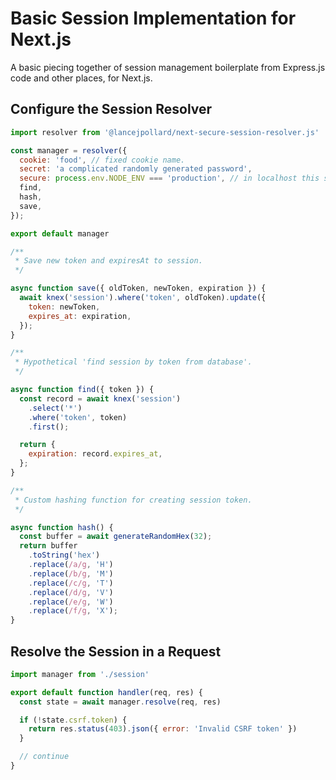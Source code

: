 # Basic Session Implementation for Next.js

A basic piecing together of session management boilerplate from Express.js code and other places, for Next.js.

## Configure the Session Resolver

```js
import resolver from '@lancejpollard/next-secure-session-resolver.js'

const manager = resolver({
  cookie: 'food', // fixed cookie name.
  secret: 'a complicated randomly generated password',
  secure: process.env.NODE_ENV === 'production', // in localhost this should be off.
  find,
  hash,
  save,
});

export default manager

/**
 * Save new token and expiresAt to session.
 */

async function save({ oldToken, newToken, expiration }) {
  await knex('session').where('token', oldToken).update({
    token: newToken,
    expires_at: expiration,
  });
}

/**
 * Hypothetical 'find session by token from database'.
 */

async function find({ token }) {
  const record = await knex('session')
    .select('*')
    .where('token', token)
    .first();

  return {
    expiration: record.expires_at,
  };
}

/**
 * Custom hashing function for creating session token.
 */

async function hash() {
  const buffer = await generateRandomHex(32);
  return buffer
    .toString('hex')
    .replace(/a/g, 'H')
    .replace(/b/g, 'M')
    .replace(/c/g, 'T')
    .replace(/d/g, 'V')
    .replace(/e/g, 'W')
    .replace(/f/g, 'X');
}
```

## Resolve the Session in a Request

```js
import manager from './session'

export default function handler(req, res) {
  const state = await manager.resolve(req, res)

  if (!state.csrf.token) {
    return res.status(403).json({ error: 'Invalid CSRF token' })
  }

  // continue
}
```
